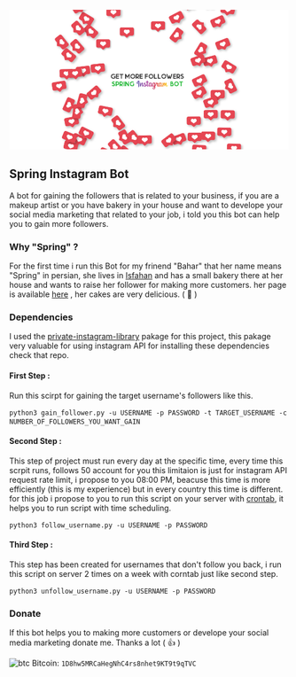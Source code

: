 ![](https://github.com/BahramJannesar/SpringInstagramBot/blob/master/image/spring_bot.jpg)
## Spring Instagram Bot

A bot for gaining the followers that is related to your business, if you are a makeup artist or you have bakery in your house and want to develope your social media marketing that related to your job, i told you this bot can help you to gain more followers.

### Why "Spring" ?

For the first time i run this Bot for my frinend "Bahar" that her name means "Spring" in persian, she lives in [Isfahan](https://en.wikipedia.org/wiki/Isfahan) and has a small bakery there at her house and wants to raise her follower for making more customers.
her page is available [here](https://www.instagram.com/springcake_isfahan/) , her cakes are very delicious. ( :cake: )

### Dependencies 

I used the [private-instagram-library](https://github.com/ping/instagram_private_api) pakage for this project, this pakage very valuable for using instagram API
for installing these dependencies check that repo.

#### First Step :

Run this scirpt for gaining the target username's followers like this.

    python3 gain_follower.py -u USERNAME -p PASSWORD -t TARGET_USERNAME -c NUMBER_OF_FOLLOWERS_YOU_WANT_GAIN

#### Second Step :

This step of project must run every day at the specific time, every time this scrpit runs, follows 50 account for you this limitaion is just for instagram API request rate limit, i propose to you 08:00 PM, beacuse this time is more efficiently (this is my experience) but in every country this time is different.
for this job i propose to you to run this script on your server with [crontab](https://crontab.guru/), it helps you to run script with time scheduling.

    python3 follow_username.py -u USERNAME -p PASSWORD
    
#### Third Step :

This step has been created for usernames that don't follow you back, i run this script on server 2 times on a week with corntab just like second step.

    python3 unfollow_username.py -u USERNAME -p PASSWORD

### Donate

If this bot helps you to making more customers or develope your social media marketing donate me. Thanks a lot ( :thumbsup: )

![btc](https://raw.githubusercontent.com/reek/anti-adblock-killer/gh-pages/images/bitcoin.png) Bitcoin: `1D8hw5MRCaHegNhC4rs8nhet9KT9t9qTVC`
